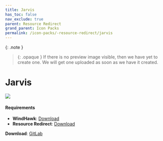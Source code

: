 ```yaml
---
title: Jarvis
has_toc: false
nav_exclude: true
parent: Resource Redirect
grand_parent: Icon Packs
permalink: /icon-packs/-resource-redirect/jarvis
---
```


{: .note }
> {: .opaque }
> If there is no preview image visible, then we have yet to create one. We will get one uploaded as soon as we have it created.

Jarvis
===========================

![][Preview]

#### Requirements

*   **WindHawk**: [Download][WindHawk]
*   **Resource Redirect**: [Download][ResourceRedirect]

**Download**: [GitLab][GitLab]

<!-- ///////////////////////////////////////////////////////////////////////////////////////////////////////////////////////////////////////////////////// -->

[Preview]: https://gitlab.com/the-back-room/resource-redirect/-/tree/main/icon-packs/Jarvis/Extras/Preview.bmp 

[GitLab]: https://gitlab.com/the-back-room/resource-redirect/-/tree/main/icon-packs/Jarvis

[WindHawk]: https://windhawk.net/
[ResourceRedirect]: https://windhawk.net/mods/icon-resource-redirect

<!-- ///////////////////////////////////////////////////////////////////////////////////////////////////////////////////////////////////////////////////// -->

